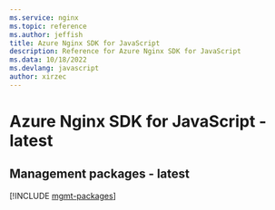 ```yaml
---
ms.service: nginx
ms.topic: reference
ms.author: jeffish
title: Azure Nginx SDK for JavaScript
description: Reference for Azure Nginx SDK for JavaScript
ms.data: 10/18/2022
ms.devlang: javascript
author: xirzec
---
```

# Azure Nginx SDK for JavaScript - latest

## Management packages - latest
[!INCLUDE [mgmt-packages](nginx-mgmt-index.md)]